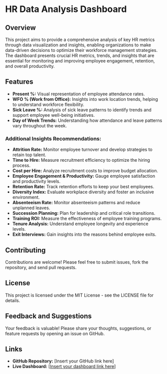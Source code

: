 # **HR Data Analysis Dashboard**

## **Overview**

This project aims to provide a comprehensive analysis of key HR metrics through data visualization and insights, enabling organizations to make data-driven decisions to optimize their workforce management strategies. The dashboard presents crucial HR metrics, trends, and insights that are essential for monitoring and improving employee engagement, retention, and overall productivity.

## **Features**

- **Present %:** Visual representation of employee attendance rates.
- **WFO % (Work from Office):** Insights into work location trends, helping to understand workforce flexibility.
- **Sick Leave %:** Analysis of sick leave patterns to identify trends and support employee well-being initiatives.
- **Day of Week Trends:** Understanding how attendance and leave patterns vary throughout the week.

### **Additional Insights Recommendations:**
- **Attrition Rate:** Monitor employee turnover and develop strategies to retain top talent.
- **Time to Hire:** Measure recruitment efficiency to optimize the hiring process.
- **Cost per Hire:** Analyze recruitment costs to improve budget allocation.
- **Employee Engagement & Productivity:** Gauge employee satisfaction and productivity levels.
- **Retention Rate:** Track retention efforts to keep your best employees.
- **Diversity Index:** Evaluate workplace diversity and foster an inclusive environment.
- **Absenteeism Rate:** Monitor absenteeism patterns and reduce unplanned leaves.
- **Succession Planning:** Plan for leadership and critical role transitions.
- **Training ROI:** Measure the effectiveness of employee training programs.
- **Tenure Analysis:** Understand employee longevity and experience levels.
- **Exit Interviews:** Gain insights into the reasons behind employee exits.

## **Contributing**

Contributions are welcome! Please feel free to submit issues, fork the repository, and send pull requests.

## **License**

This project is licensed under the MIT License - see the LICENSE file for details.

## **Feedback and Suggestions**

Your feedback is valuable! Please share your thoughts, suggestions, or feature requests by opening an issue on GitHub.

## **Links**

- **GitHub Repository:** [Insert your GitHub link here]
- **Live Dashboard:** [[Insert your dashboard link here](https://app.powerbi.com/view?r=eyJrIjoiNWZmOTdhMzktN2MyMS00NTNkLWEzYmUtM2FlZjUxN2FjNTZhIiwidCI6ImM2ZTU0OWIzLTVmNDUtNDAzMi1hYWU5LWQ0MjQ0ZGM1YjJjNCJ9)]
